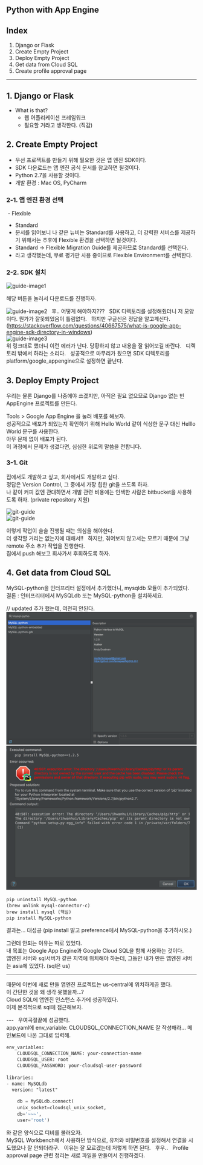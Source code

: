 ## Python with App Engine

## Index  
1. Django or Flask
2. Create Empty Project
3. Deploy Empty Project
4. Get data from Cloud SQL 
5. Create profile approval page

---  

## 1. Django or Flask  
* What is that?  
  - 웹 어플리케이션 프레임워크  
  - 필요할 거라고 생각한다. (직감)

## 2. Create Empty Project
  - 우선 프로젝트를 만들기 위해 필요한 것은 앱 엔진 SDK이다.  
  - SDK 다운로드는 앱 엔진 공식 문서를 참고하면 될것이다.  
  - Python 2.7을 사용할 것이다.  
  - 개발 환경 : Mac OS, PyCharm  
  
### 2-1. 앱 엔진 환경 선택
  - Flexible 
  - Standard
  - 문서를 읽어보니 나 같은 뉴비는 Standard를 사용하고, 더 강력한 서비스를 제공하기 위해서는 추후에 Flexible 환경을 선택하면 될것이다.  
  - Standard -> Flexible Migration Guide를 제공하므로 Standard를 선택한다.  
  - 라고 생각했는데, 무료 평가판 사용 중이므로 Flexible Environment를 선택한다.  
  
### 2-2. SDK 설치  

![guide-image1](./guide-images/image1.png)  

해당 버튼을 눌러서 다운로드를 진행하자.  

![guide-image2](./guide-images/image2.png)  
후.. 어떻게 해야하지???  
SDK 디렉토리를 설정해줬더니 저 모양이다. 뭔가가 잘못되었음이 틀림없다.  
하지만 구글신은 정답을 알고계신다.  (https://stackoverflow.com/questions/40667575/what-is-google-app-engine-sdk-directory-in-windows)  
![guide-image3](./guide-images/image3.png)  
위 링크대로 했더니 이런 에러가 난다. 당황하지 않고 내용을 잘 읽어보길 바란다.  
디렉토리 밖에서 하라는 소리다.  
성공적으로 마무리가 됬으면 SDK 디렉토리를 platform/google_appengine으로 설정하면 끝난다.  

## 3. Deploy Empty Project  

우리는 물론 Django를 나중에야 쓰겠지만, 아직은 필요 없으므로 Django 없는 빈 AppEngine 프로젝트를 만든다.  

Tools > Google App Engine 을 눌러 배포를 해보자.  
성공적으로 배포가 되었는지 확인하기 위해 Hello World 같이 식상한 문구 대신 Helllo World 문구를 사용한다.  
아무 문제 없이 배포가 된다.  
이 과정에서 문제가 생겼다면, 심심한 위로의 말씀을 전합니다.  

### 3-1. Git  
집에서도 개발하고 싶고, 회사에서도 개발하고 싶다.  
정답은 Version Control, 그 중에서 가장 힙한 git을 쓰도록 하자.  
나 같이 커피 값엔 관대하면서 개발 관련 비용에는 인색한 사람은 bitbucket을 사용하도록 하자. (private repository 지원)  

![git-guide](./guide-images/git-image1.png)  
![git-guide](./guide-images/git-image2.png)  

이렇게 작업이 술술 진행될 때는 의심을 해야한다.  
더 생각할 거리는 없는지에 대해서!!  
하지만, 겪어보지 않고서는 모르기 때문에 그냥 remote 주소 추가 작업을 진행한다.  
집에서 push 해보고 회사가서 후회하도록 하자.  


## 4. Get data from Cloud SQL  

MySQL-python을 인터프리터 설정에서 추가했더니, mysqldb 모듈이 추가되었다.  
결론 : 인터프리터에서 MySQLdb 또는 MySQL-python을 설치하세요.  

// updated
추가 했는데, 여전히 안된다.  
![error](./error_image1.png)  
![error](./error_image2.png)  


```shell
pip uninstall MySQL-python
(brew unlink mysql-connector-c)
brew install mysql (핵심)
pip install MySQL-python  
```  
결과는... 대성공 (pip install 말고 preference에서 MySQL-python을 추가하시오.)  






  
그런데 안되는 이유는 따로 있었다.  
내 목표는 Google App Engine과 Google Cloud SQL을 함께 사용하는 것이다.  
앱엔진 서버와 sql서버가 같은 지역에 위치해야 하는데, 그동안 내가 만든 앱엔진 서버는 asia에 있었다. (sql은 us)  
  
---  

때문에 이번에 새로 만들 앱엔진 프로젝트는 us-central에 위치하게끔 했다.  
이 간단한 것을 왜 생각 못했을까...?  
Cloud SQL에 앱엔진 인스턴스 추가에 성공하였다.  
이제 본격적으로 sql에 접근해보자.  
  
---  
우여곡절끝에 성공했다.  
app.yaml에 env_variable: CLOUDSQL_CONNECTION_NAME 잘 작성해라... 메인보드에 나온 그대로 입력해.  
```
env_variables:
    CLOUDSQL_CONNECTION_NAME: your-connection-name
    CLOUDSQL_USER: root
    CLOUDSQL_PASSWORD: your-cloudsql-user-password

libraries:
- name: MySQLdb
  version: "latest"
```   



``` python  
    db = MySQLdb.connect(
    unix_socket=cloudsql_unix_socket,
    db='~~~',
    user='root')
```  

와 같은 양식으로 디비를 불러오자.  
MySQL Workbench에서 사용하던 방식으로, 유저와 비밀번호를 설정해서 연결을 시도했으나 잘 안되더라구.  
이유는 잘 모르겠는데 저렇게 하면 된다.  
후우..  
Profile approval page 관련 정리는 새로 파일을 만들어서 진행하겠다.  






